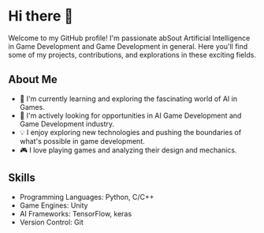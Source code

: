 # Hi there 👋

<!--
**LYM-LLQ/LYM-LLQ** is a ✨ _special_ ✨ repository because its `README.md` (this file) appears on your GitHub profile.

Here are some ideas to get you started:

- 🔭 I’m currently working on ...
- 🌱 I’m currently learning ...
- 👯 I’m looking to collaborate on ...
- 🤔 I’m looking for help with ...
- 💬 Ask me about ...
- 📫 How to reach me: ...
- 😄 Pronouns: ...
- ⚡ Fun fact: ...
-->

Welcome to my GitHub profile! I'm passionate abSout Artificial Intelligence in Game Development and Game Development in general. Here you'll find some of my projects, contributions, and explorations in these exciting fields.

## About Me

- 🌱 I'm currently learning and exploring the fascinating world of AI in Games.
- 💼 I'm actively looking for opportunities in AI Game Development and Game Development industry.
- 💡 I enjoy exploring new technologies and pushing the boundaries of what's possible in game development.
- 🎮 I love playing games and analyzing their design and mechanics.

## Skills

- Programming Languages: Python, C/C++
- Game Engines: Unity
- AI Frameworks: TensorFlow, keras
- Version Control: Git
